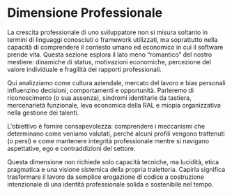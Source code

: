 # Dimensione Professionale

La crescita professionale di uno sviluppatore non si misura soltanto in termini di linguaggi conosciuti o framework utilizzati, ma soprattutto nella capacità di comprendere il contesto umano ed economico in cui il software prende vita. Questa sezione esplora il lato meno “romantico” del nostro mestiere: dinamiche di status, motivazioni economiche, percezione del valore individuale e fragilità dei rapporti professionali.

Qui analizziamo come cultura aziendale, mercato del lavoro e bias personali influenzino decisioni, comportamenti e opportunità. Parleremo di riconoscimento (o sua assenza), sindromi identitarie da tastiera, mercenarietà funzionale, leva economica della RAL e miopia organizzativa nella gestione dei talenti.

L'obiettivo è fornire consapevolezza: comprendere i meccanismi che determinano come veniamo valutati, perché alcuni profili vengono trattenuti (o persi) e come mantenere integrità professionale mentre si navigano aspettative, ego e contraddizioni del settore.

Questa dimensione non richiede solo capacità tecniche, ma lucidità, etica pragmatica e una visione sistemica della propria traiettoria. Capirla significa trasformare il lavoro da semplice erogazione di codice a costruzione intenzionale di una identità professionale solida e sostenibile nel tempo.
